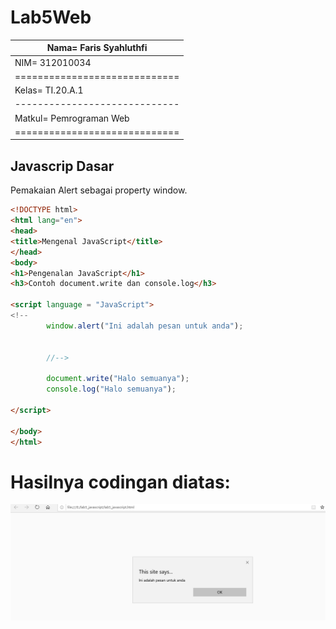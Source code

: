# Lab5Web

| Nama= Faris Syahluthfi      | 
|-----------------------------|
| NIM= 312010034              |
|=============================| 
| Kelas= TI.20.A.1            |
|-----------------------------|
| Matkul= Pemrograman Web     |
|=============================|

## Javascrip Dasar
Pemakaian Alert sebagai property window.

```html
<!DOCTYPE html>
<html lang="en">
<head>
<title>Mengenal JavaScript</title>
</head>
<body>
<h1>Pengenalan JavaScript</h1>
<h3>Contoh document.write dan console.log</h3>

<script language = "JavaScript">
<!--
        window.alert("Ini adalah pesan untuk anda");

        
        //-->

        document.write("Halo semuanya");
        console.log("Halo semuanya");

</script>

</body>
</html>

```
# Hasilnya codingan diatas:
![Property_window](screenshot/Property_window.PNG)


